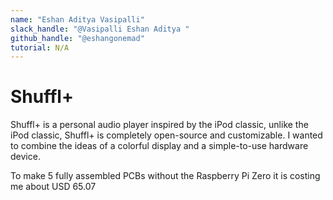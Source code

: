 ```yaml
---
name: "Eshan Aditya Vasipalli"
slack_handle: "@Vasipalli Eshan Aditya "
github_handle: "@eshangonemad"
tutorial: N/A
---
```


# Shuffl+

<!-- Describe your board in 2-3 sentences. What are you making? What will it do? -->
Shuffl+ is a personal audio player inspired by the iPod classic, unlike the iPod classic, Shuffl+ is completely open-source and customizable. I wanted to combine the ideas of a colorful display and a simple-to-use hardware device.
<!-- How much is it going to cost? -->
To make 5 fully assembled PCBs without the Raspberry Pi Zero it is costing me about
USD 65.07

<!-- Tell us a little bit about your design process. What were some challenges? What helped? ***Totally optional*** -->
